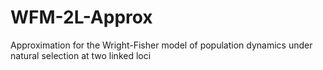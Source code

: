 # WFM-2L-Approx
Approximation for the Wright-Fisher model of population dynamics under natural selection at two linked loci
